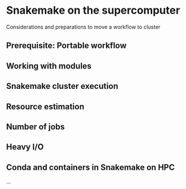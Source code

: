 # Snakemake on the supercomputer

Considerations and preparations to move a workflow to cluster

## Prerequisite: Portable workflow

## Working with modules

## Snakemake cluster execution

## Resource estimation

## Number of jobs

## Heavy I/O

## Conda and containers in Snakemake on HPC

...
